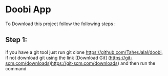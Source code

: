 # Doobi App
To Download this project follow the following steps :
## Step 1: 
if you have a git tool just run git clone https://github.com/TaherJalal/doobi, if not download git using the link [Download Git] (https://git-scm.com/downloads)https://git-scm.com/downloads) and then run the command
